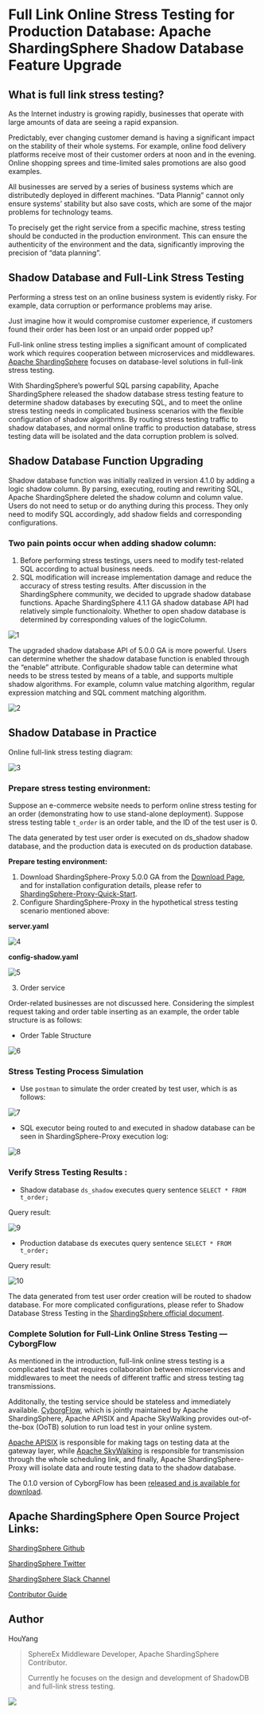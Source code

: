 # Full Link Online Stress Testing for Production Database: Apache ShardingSphere Shadow Database Feature Upgrade

## What is full link stress testing?

As the Internet industry is growing rapidly, businesses that operate with large amounts of data are seeing a rapid expansion.

Predictably, ever changing customer demand is having a significant impact on the stability of their whole systems. For example, online food delivery platforms receive most of their customer orders at noon and in the evening. Online shopping sprees and time-limited sales promotions are also good examples.

All businesses are served by a series of business systems which are distributedly deployed in different machines. “Data Plannig” cannot only ensure systems’ stability but also save costs, which are some of the major problems for technology teams.

To precisely get the right service from a specific machine, stress testing should be conducted in the production environment. This can ensure the authenticity of the environment and the data, significantly improving the precision of “data planning”.

## Shadow Database and Full-Link Stress Testing

Performing a stress test on an online business system is evidently risky. For example, data corruption or performance problems may arise.

Just imagine how it would compromise customer experience, if customers found their order has been lost or an unpaid order popped up?

Full-link online stress testing implies a significant amount of complicated work which requires cooperation between microservices and middlewares. [Apache ShardingSphere](https://shardingsphere.apache.org/) focuses on database-level solutions in full-link stress testing.

With ShardingSphere’s powerful SQL parsing capability, Apache ShardingSphere released the shadow database stress testing feature to determine shadow databases by executing SQL, and to meet the online stress testing needs in complicated business scenarios with the flexible configuration of shadow algorithms. By routing stress testing traffic to shadow databases, and normal online traffic to production database, stress testing data will be isolated and the data corruption problem is solved.

## Shadow Database Function Upgrading

Shadow database function was initially realized in version 4.1.0 by adding a logic shadow column. By parsing, executing, routing and rewriting SQL, Apache ShardingSphere deleted the shadow column and column value. Users do not need to setup or do anything during this process. They only need to modify SQL accordingly, add shadow fields and corresponding configurations.

### Two pain points occur when adding shadow column:

1. Before performing stress testings, users need to modify test-related SQL according to actual business needs.
2. SQL modification will increase implementation damage and reduce the accuracy of stress testing results. After discussion in the ShardingSphere community, we decided to upgrade shadow database functions. Apache ShardingSphere 4.1.1 GA shadow database API had relatively simple functionaloity. Whether to open shadow database is determined by corresponding values of the logicColumn.

![1](../../static/img/Full_Link_Online_Stress_Testing_img_1.png)

The upgraded shadow database API of 5.0.0 GA is more powerful. Users can determine whether the shadow database function is enabled through the “enable” attribute. Configurable shadow table can determine what needs to be stress tested by means of a table, and supports multiple shadow algorithms. For example, column value matching algorithm, regular expression matching and SQL comment matching algorithm.

![2](../../static/img/Full_Link_Online_Stress_Testing_img_2.png)

## Shadow Database in Practice

Online full-link stress testing diagram:

![3](../../static/img/Full_Link_Online_Stress_Testing_img_3.jpeg)

### Prepare stress testing environment:
Suppose an e-commerce website needs to perform online stress testing for an order (demonstrating how to use stand-alone deployment). Suppose stress testing table `t_order` is an order table, and the ID of the test user is 0.

The data generated by test user order is executed on ds_shadow shadow database, and the production data is executed on ds production database.

**Prepare testing environment:**

1. Download ShardingSphere-Proxy 5.0.0 GA from the [Download Page](https://shardingsphere.apache.org/document/5.0.0/en/downloads/), and for installation configuration details, please refer to [ShardingSphere-Proxy-Quick-Start](https://shardingsphere.apache.org/document/current/en/quick-start/shardingsphere-proxy-quick-start/).
2. Configure ShardingSphere-Proxy in the hypothetical stress testing scenario mentioned above:

**server.yaml**

![4](../../static/img/Full_Link_Online_Stress_Testing_img_4.png)

**config-shadow.yaml**

![5](../../static/img/Full_Link_Online_Stress_Testing_img_5.jpg)

3. Order service

Order-related businesses are not discussed here. Considering the simplest request taking and order table inserting as an example, the order table structure is as follows:

- Order Table Structure

![6](../../static/img/Full_Link_Online_Stress_Testing_img_6.png)

### Stress Testing Process Simulation
- Use `postman` to simulate the order created by test user, which is as follows:

![7](../../static/img/Full_Link_Online_Stress_Testing_img_7.png)

- SQL executor being routed to and executed in shadow database can be seen in ShardingSphere-Proxy execution log:

![8](../../static/img/Full_Link_Online_Stress_Testing_img_8.png)

### Verify Stress Testing Results :

- Shadow database `ds_shadow` executes query sentence `SELECT * FROM t_order;`

Query result:

![9](../../static/img/Full_Link_Online_Stress_Testing_img_9.png)

- Production database ds executes query sentence `SELECT * FROM t_order;` 

Query result:

![10](../../static/img/Full_Link_Online_Stress_Testing_img_10.png)

The data generated from test user order creation will be routed to shadow database. For more complicated configurations, please refer to Shadow Database Stress Testing in the [ShardingSphere official document](https://shardingsphere.apache.org/document/5.0.0/cn/features/shadow/).

### Complete Solution for Full-Link Online Stress Testing — CyborgFlow

As mentioned in the introduction, full-link online stress testing is a complicated task that requires collaboration between microservices and middlewares to meet the needs of different traffic and stress testing tag transmissions.

Additonally, the testing service should be stateless and immediately available. [CyborgFlow](https://github.com/SphereEx/CyborgFlow), which is jointly maintained by Apache ShardingSphere, Apache APISIX and Apache SkyWalking provides out-of-the-box (OoTB) solution to run load test in your online system.

[Apache APISIX](https://apisix.apache.org/) is responsible for making tags on testing data at the gateway layer, while [Apache SkyWalking](https://skywalking.apache.org/) is responsible for transmission through the whole scheduling link, and finally, Apache ShardingSphere-Proxy will isolate data and route testing data to the shadow database.

The 0.1.0 version of CyborgFlow has been [released and is available for download](https://github.com/SphereEx/CyborgFlow/releases).

## Apache ShardingSphere Open Source Project Links:
[ShardingSphere Github](https://github.com/apache/shardingsphere)

[ShardingSphere Twitter](https://twitter.com/ShardingSphere)

[ShardingSphere Slack Channel](https://apacheshardingsphere.slack.com/join/shared_invite/zt-sbdde7ie-SjDqo9~I4rYcR18bq0SYTg)

[Contributor Guide](https://shardingsphere.apache.org/community/cn/contribute/)

## Author

HouYang

> SphereEx Middleware Developer, Apache ShardingSphere Contributor.
> 
> Currently he focuses on the design and development of ShadowDB and full-link stress testing.

![](../../static/img/Hou_Yang_Photo.png)





















































































































